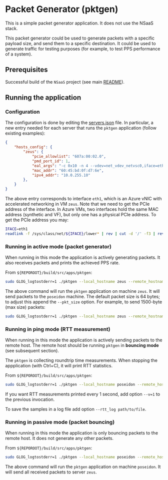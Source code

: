 # Packet Generator (pktgen)

This is a simple packet generator application. It does not use the NSaaS stack.

This packet generator could be used to generate packets with a specific payload size, and send them to a specific destination. It could be used to generate traffic for testing purposes (for example, to test PPS performance of a system).

## Prerequisites

Successful build of the `NSaaS` project (see main [README](../../../README.md)).

## Running the application

### Configuration

The configuration is done by editing the [servers.json](../../../servers.json) file. In particular, a new entry needed for each server that runs the `pktgen` application (follow existing examples):

```json
{
    "hosts_config": {
        "zeus": {
            "pcie_allowlist": "607a:00:02.0",
            "pmd_port_id": 1,
            "eal_args": "-c 0x10 -n 4 --vdev=net_vdev_netvsc0,iface=eth1 --log-level=eal,8",
            "mac_addr": "60:45:bd:0f:d7:6e",
            "ipv4_addr": "10.0.255.10"
        },
    }
}
```

The above entry corresponds to interface ```eth1```, which is an Azure vNIC with accelerated networking in VM `zeus`. Note that we need to get the PCIe address of the interface. In Azure VMs, two interfaces hold the same MAC address (synthetic and VF), but only one has a physical PCIe address. To get the PCIe address you may:

```bash
IFACE=eth1 
readlink -f /sys/class/net/${IFACE}/lower* | rev | cut -d '/' -f3 | rev
```


### Running in active mode (packet generator)

When running in this mode the application is actively generating packets. It also receives packets and prints the achieved PPS rate.

From `${REPOROOT}/build/src/apps/pktgen`:

```bash
sudo GLOG_logtostderr=1 ./pktgen --local_hostname zeus --remote_hostname poseidon --active-generator
```

The above command will run the `pktgen` application on machine `zeus`. It will send packets to the `poseidon` machine. The default packet size is 64 bytes; to adjust this append the `--pkt_size` option. For example, to send 1500-byte (max size) packets:

```bash
sudo GLOG_logtostderr=1 ./pktgen --local_hostname zeus --remote_hostname poseidon --active-generator --pkt_size 1500
```

### Running in ping mode (RTT measurement)

When running in this mode the application is actively sending packets to the remote host. The remote host should be running `pktgen` in **bouncing mode** (see subsequent section).

The `pktgen` is collecting roundtrip time measurements. When stopping the appplication (with Ctrl+C), it will print RTT statistics.

From `${REPOROOT}/build/src/apps/pktgen`:
```bash
sudo GLOG_logtostderr=1 ./pktgen --local_hostname poseidon --remote_hostname zeus --ping
```

If you want RTT measurements printed every 1 second, add option `--v=1` to the previous invocation.

To save the samples in a log file add option `--rtt_log path/to/file`.


### Running in passive mode (packet bouncing)

When running in this mode the application is only bouncing packets to the remote host. It does not generate any other packets.


From `${REPOROOT}/build/src/apps/pktgen`:

```bash
sudo GLOG_logtostderr=1 ./pktgen --local_hostname poseidon --remote_hostname zeus
```

The above command will run the `pktgen` application on machine `poseidon`. It will send all received packets to server `zeus`.
